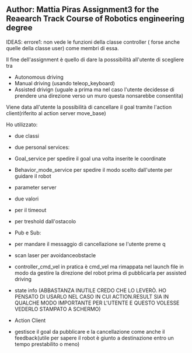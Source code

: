Author: Mattia Piras
Assignment3 for the Reaearch Track Course of Robotics engineering degree 
---------------------------------------------------------------------------------------------------------
IDEAS:
errore1: non vede le funzioni della classe controller ( forse anche quelle della classe user) come membri di essa.

Il fine dell'assignment è quello di dare la posssibilità all'utente di scegliere tra
 - Autonomous driving
 - Manual driving (usando teleop_keyboard)
 - Assisted drivign (uguale a prima ma nel caso l'utente decidesse di prendere una direzione verso un muro questa nonsarebbe consentita)
 
 Viene data all'utente la possibilità di cancellare il goal tramite l'action client(riferito al action server move_base)
 
 Ho utilizzato:
 - due classi
 - due personal services:
  - Goal_service per spedire il goal una volta inserite le coordinate
  - Behavior_mode_service per spedire il modo scelto dall'utente per guidare il robot
  
 - parameter server
  - due valori 
   - per il timeout
   - per treshold dall'ostacolo
   
 - Pub e Sub:
  - per mandare il messaggio di cancellazione se l'utente preme q
  - scan laser per avoidanceobstacle
  - controller_cmd_vel in pratica è cmd_vel ma rimappata nel launch file in modo da gestire la direzione del robot prima di pubblicarla per assisted driving
  - state info (ABBASTANZA INUTILE CREDO CHE LO LEVERÒ. HO PENSATO DI USARLO NEL CASO IN CUI ACTION.RESULT SIA IN QUALCHE MODO IMPORTANTE PER L'UTENTE E QUESTO VOLESSE VEDERLO STAMPATO A SCHERMO)
 
 - Action Client
  - gestisce il goal da pubblicare e la cancellazione come anche il feedback(utile per sapere il robot è giunto a destinazione entro un tempo prestabilito o meno)
